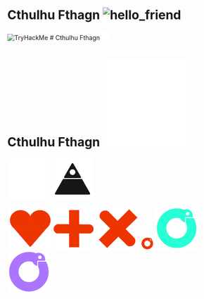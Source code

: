 # Cthulhu Fthagn <picture><source media="(prefers-color-scheme: dark)" srcset="./svg/white/fsociety.svg"><source media="(prefers-color-scheme: light)" srcset="./svg/black/fsociety.svg"><img src="" width="28px" height="28px" alt="hello_friend"></picture>
<img src="https://tryhackme-badges.s3.amazonaws.com/cybersamurai2121.png" alt="TryHackMe">
# Cthulhu Fthagn <img src="fsociety.svg" width="21px" height="21px" alt="hi">

# Cthulhu Fthagn <img src="fsociety.svg" alt="hi">

![Alt text](./robots3white.svg)
<img src="./robots3black.svg">

<picture>
 <source media="(prefers-color-scheme: dark)" srcset="./robots3white.svg">
 <source media="(prefers-color-scheme: light)" srcset="./robots3black.svg">
 <img alt="" src="YOUR-DEFAULT-IMAGE">
</picture>


<picture>
 <img alt="" src="LD+R Michael's Heart.svg">
</picture>

<picture>
 <img alt="" src="LD+R Michael's Plus.svg">
</picture>

<picture>
 <img alt="" src="LD+R Michael's X.svg">
</picture>

<picture>
 <img alt="" src="LD+R Ofer's Snake EatSelf.svg" width="28px" height="28px">
</picture>

<picture>
 <img alt="" src="green.svg">
</picture>

<picture>
 <img alt="" src="purple.svg">
</picture>
